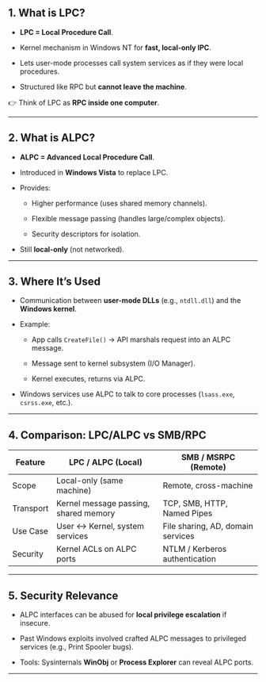 
## 1. What is LPC?

- **LPC = Local Procedure Call**.
    
- Kernel mechanism in Windows NT for **fast, local-only IPC**.
    
- Lets user-mode processes call system services as if they were local procedures.
    
- Structured like RPC but **cannot leave the machine**.
    

👉 Think of LPC as **RPC inside one computer**.

---

## 2. What is ALPC?

- **ALPC = Advanced Local Procedure Call**.
    
- Introduced in **Windows Vista** to replace LPC.
    
- Provides:
    
    - Higher performance (uses shared memory channels).
        
    - Flexible message passing (handles large/complex objects).
        
    - Security descriptors for isolation.
        
- Still **local-only** (not networked).
    

---

## 3. Where It’s Used

- Communication between **user-mode DLLs** (e.g., `ntdll.dll`) and the **Windows kernel**.
    
- Example:
    
    - App calls `CreateFile()` → API marshals request into an ALPC message.
        
    - Message sent to kernel subsystem (I/O Manager).
        
    - Kernel executes, returns via ALPC.
        
- Windows services use ALPC to talk to core processes (`lsass.exe`, `csrss.exe`, etc.).
    
---

## 4. Comparison: LPC/ALPC vs SMB/RPC

|Feature|LPC / ALPC (Local)|SMB / MSRPC (Remote)|
|---|---|---|
|Scope|Local-only (same machine)|Remote, cross-machine|
|Transport|Kernel message passing, shared memory|TCP, SMB, HTTP, Named Pipes|
|Use Case|User ↔ Kernel, system services|File sharing, AD, domain services|
|Security|Kernel ACLs on ALPC ports|NTLM / Kerberos authentication|

---

## 5. Security Relevance

- ALPC interfaces can be abused for **local privilege escalation** if insecure.
    
- Past Windows exploits involved crafted ALPC messages to privileged services (e.g., Print Spooler bugs).
    
- Tools: Sysinternals **WinObj** or **Process Explorer** can reveal ALPC ports.
    

---
